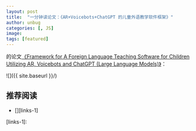 ```yaml
---
layout: post
title:  "一分钟读论文：《AR+Voicebots+ChatGPT 的儿童外语教学软件框架》"
author: unbug
categories: [, JS]
image: 
tags: [featured]
---
```

的论文[《Framework for A Foreign Language Teaching Software for Children Utilizing AR, Voicebots and ChatGPT (Large Language Models)》][paper1-url]：

![]({{ site.baseurl }}/)

<!--
<p><iframe style="width:100%;" height="315" src="https://arxiv.org/pdf/2112.10165.pdf" frameborder="0" allowfullscreen></iframe></p>


|                                       |                                       |
|:-------------------------------------:|:-------------------------------------:|
|![img1]({{ site.baseurl }}/)| ![img2]({{ site.baseurl }}/) |
-->


## 推荐阅读
- [][links-1]


[paper1-url]: https://dergipark.org.tr/en/download/article-file/2864638
[links-1]: 